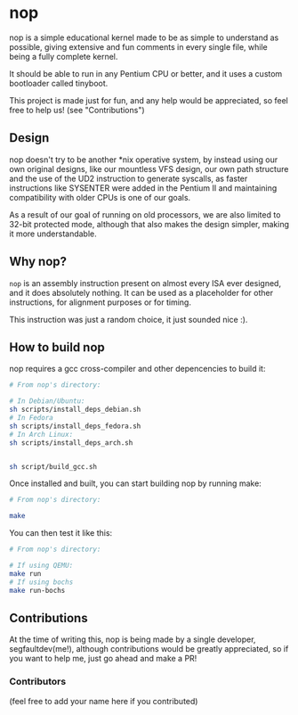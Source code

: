 # nop

nop is a simple educational kernel made to be as simple to understand as possible, giving extensive and fun comments in every single file, while being a fully complete kernel.

It should be able to run in any Pentium CPU or better, and it uses a custom bootloader called tinyboot.

This project is made just for fun, and any help would be appreciated, so feel free to help us! (see "Contributions")

## Design

nop doesn't try to be another \*nix operative system, by instead using our own original designs,  like our mountless VFS design, our own path structure and the use of the UD2 instruction to generate syscalls, as faster instructions like SYSENTER were added in the Pentium II and maintaining compatibility with older CPUs is one of our goals.

As a result of our goal of running on old processors, we are also limited to 32-bit protected mode, although that also makes the design simpler, making it more understandable.

## Why nop?

`nop` is an assembly instruction present on almost every ISA ever designed, and it does absolutely nothing. It can be used as a placeholder for other instructions, for alignment purposes or for timing.

This instruction was just a random choice, it just sounded nice :).

## How to build nop

nop requires a gcc cross-compiler and other depencencies to build it:

```sh
# From nop's directory:

# In Debian/Ubuntu:
sh scripts/install_deps_debian.sh
# In Fedora
sh scripts/install_deps_fedora.sh
# In Arch Linux:
sh scripts/install_deps_arch.sh


sh script/build_gcc.sh
```

Once installed and built, you can start building nop by running make:

```sh
# From nop's directory:

make
```

You can then test it like this:

```sh
# From nop's directory:

# If using QEMU:
make run
# If using bochs
make run-bochs
```

## Contributions

At the time of writing this, nop is being made by a single developer, segfaultdev(me!), although contributions would be greatly appreciated, so if you want to help me, just go ahead and make a PR!

### Contributors

(feel free to add your name here if you contributed)
